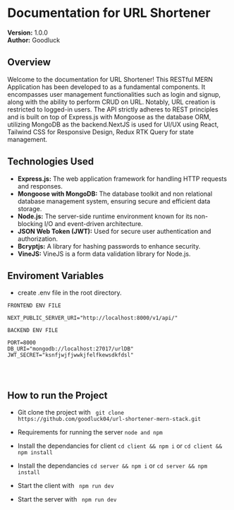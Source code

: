 # Documentation for URL Shortener

**Version:** 1.0.0  
**Author:** Goodluck

## Overview

Welcome to the documentation for URL Shortener! This RESTful MERN Application has been developed to  as a fundamental components. It encompasses user management functionalities such as login and signup, along with the ability to perform CRUD on URL. Notably, URL creation is restricted to logged-in users. The API strictly adheres to REST principles and is built on top of Express.js with Mongoose as the database ORM, utilizing MongoDB as the backend.NextJS is used for UI/UX  using React, Tailwind CSS for Responsive Design, Redux RTK Query for state management.

## Technologies Used

- **Express.js:** The web application framework for handling HTTP requests and responses.
- **Mongoose with MongoDB:** The database toolkit and non relational database management system, ensuring secure and efficient data storage.
- **Node.js:** The server-side runtime environment known for its non-blocking I/O and event-driven architecture.
- **JSON Web Token (JWT):** Used for secure user authentication and authorization.
- **Bcryptjs:** A library for hashing passwords to enhance security.
- **VineJS:** VineJS is a form data validation library for Node.js. 

## Enviroment Variables

- create .env file in the root directory.

```
FRONTEND ENV FILE

NEXT_PUBLIC_SERVER_URI="http://localhost:8000/v1/api/"

BACKEND ENV FILE

PORT=8000
DB_URI="mongodb://localhost:27017/urlDB"
JWT_SECRET="ksnfjwjfjwwkjfelfkewsdkfdsl"




```

## How to run the Project

- Git clone the project with ` git clone https://github.com/goodluck04/url-shortener-mern-stack.git`
- Requirements for running the server `node and npm`

- Install the dependancies for client `cd client && npm i` or `cd client && npm install`
- Install the dependancies `cd server && npm i` or `cd server && npm install`
- Start the client with ` npm run dev`
- Start the server with ` npm run dev`

